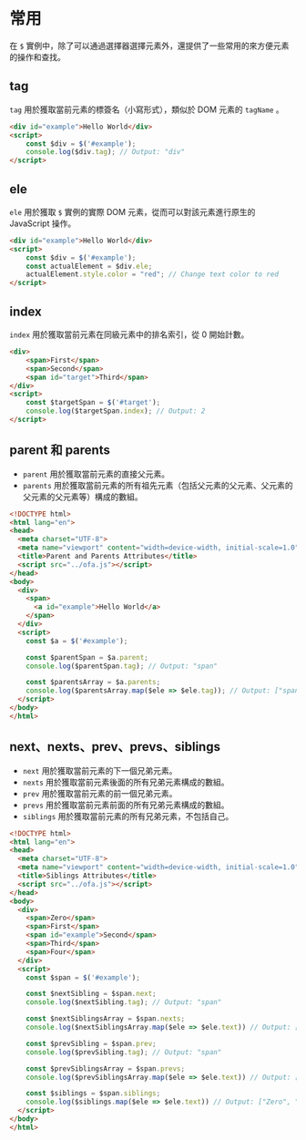 # 常用

在 `$` 實例中，除了可以通過選擇器選擇元素外，還提供了一些常用的來方便元素的操作和查找。

## tag

`tag` 用於獲取當前元素的標簽名（小寫形式），類似於 DOM 元素的 `tagName` 。

```html
<div id="example">Hello World</div>
<script>
    const $div = $('#example');
    console.log($div.tag); // Output: "div"
</script>
```


## ele

`ele` 用於獲取 `$` 實例的實際 DOM 元素，從而可以對該元素進行原生的 JavaScript 操作。

```html
<div id="example">Hello World</div>
<script>
    const $div = $('#example');
    const actualElement = $div.ele;
    actualElement.style.color = "red"; // Change text color to red
</script>
```


## index 

`index` 用於獲取當前元素在同級元素中的排名索引，從 0 開始計數。

```html
<div>
    <span>First</span>
    <span>Second</span>
    <span id="target">Third</span>
</div>
<script>
    const $targetSpan = $('#target');
    console.log($targetSpan.index); // Output: 2
</script>
```


## parent 和 parents  

- `parent` 用於獲取當前元素的直接父元素。 
- `parents` 用於獲取當前元素的所有祖先元素（包括父元素的父元素、父元素的父元素的父元素等）構成的數組。

```html
<!DOCTYPE html>
<html lang="en">
<head>
  <meta charset="UTF-8">
  <meta name="viewport" content="width=device-width, initial-scale=1.0">
  <title>Parent and Parents Attributes</title>
  <script src="../ofa.js"></script>
</head>
<body>
  <div>
    <span>
      <a id="example">Hello World</a>
    </span>
  </div>
  <script>
    const $a = $('#example');

    const $parentSpan = $a.parent;
    console.log($parentSpan.tag); // Output: "span"

    const $parentsArray = $a.parents;
    console.log($parentsArray.map($ele => $ele.tag)); // Output: ["span", "div", "body", "html"]
  </script>
</body>
</html>
```


## next、nexts、prev、prevs、siblings  

- `next` 用於獲取當前元素的下一個兄弟元素。 
- `nexts` 用於獲取當前元素後面的所有兄弟元素構成的數組。 
- `prev` 用於獲取當前元素的前一個兄弟元素。 
- `prevs` 用於獲取當前元素前面的所有兄弟元素構成的數組。 
- `siblings` 用於獲取當前元素的所有兄弟元素，不包括自己。

```html
<!DOCTYPE html>
<html lang="en">
<head>
  <meta charset="UTF-8">
  <meta name="viewport" content="width=device-width, initial-scale=1.0">
  <title>Siblings Attributes</title>
  <script src="../ofa.js"></script>
</head>
<body>
  <div>
    <span>Zero</span>
    <span>First</span>
    <span id="example">Second</span>
    <span>Third</span>
    <span>Four</span>
  </div>
  <script>
    const $span = $('#example');

    const $nextSibling = $span.next;
    console.log($nextSibling.tag); // Output: "span"

    const $nextSiblingsArray = $span.nexts;
    console.log($nextSiblingsArray.map($ele => $ele.text)) // Output: ["Third", "Four"]

    const $prevSibling = $span.prev;
    console.log($prevSibling.tag); // Output: "span"

    const $prevSiblingsArray = $span.prevs;
    console.log($prevSiblingsArray.map($ele => $ele.text)) // Output: ["Zero", "First"]

    const $siblings = $span.siblings;
    console.log($siblings.map($ele => $ele.text)) // Output: ["Zero", "First", "Third", "Four"]
  </script>
</body>
</html>
```
